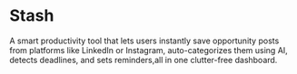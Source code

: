 # Stash
A smart productivity tool that lets users instantly save opportunity posts from platforms like LinkedIn or Instagram, auto-categorizes them using AI, detects deadlines, and sets reminders,all in one clutter-free dashboard.
